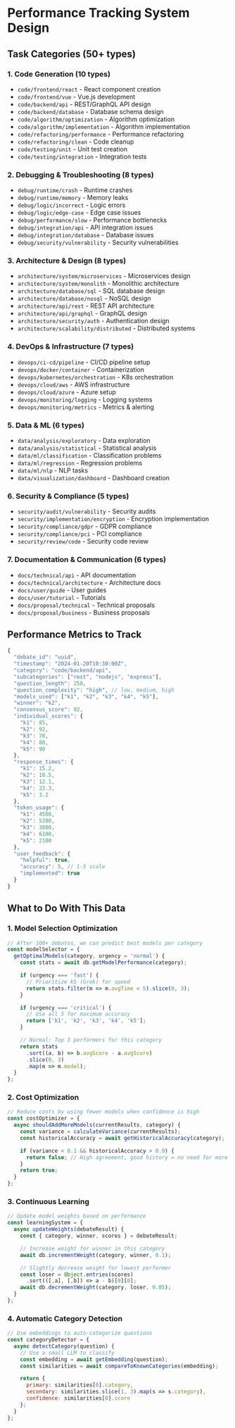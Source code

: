 # Performance Tracking System Design

## Task Categories (50+ types)

### 1. Code Generation (10 types)
- `code/frontend/react` - React component creation
- `code/frontend/vue` - Vue.js development
- `code/backend/api` - REST/GraphQL API design
- `code/backend/database` - Database schema design
- `code/algorithm/optimization` - Algorithm optimization
- `code/algorithm/implementation` - Algorithm implementation
- `code/refactoring/performance` - Performance refactoring
- `code/refactoring/clean` - Code cleanup
- `code/testing/unit` - Unit test creation
- `code/testing/integration` - Integration tests

### 2. Debugging & Troubleshooting (8 types)
- `debug/runtime/crash` - Runtime crashes
- `debug/runtime/memory` - Memory leaks
- `debug/logic/incorrect` - Logic errors
- `debug/logic/edge-case` - Edge case issues
- `debug/performance/slow` - Performance bottlenecks
- `debug/integration/api` - API integration issues
- `debug/integration/database` - Database issues
- `debug/security/vulnerability` - Security vulnerabilities

### 3. Architecture & Design (8 types)
- `architecture/system/microservices` - Microservices design
- `architecture/system/monolith` - Monolithic architecture
- `architecture/database/sql` - SQL database design
- `architecture/database/nosql` - NoSQL design
- `architecture/api/rest` - REST API architecture
- `architecture/api/graphql` - GraphQL design
- `architecture/security/auth` - Authentication design
- `architecture/scalability/distributed` - Distributed systems

### 4. DevOps & Infrastructure (7 types)
- `devops/ci-cd/pipeline` - CI/CD pipeline setup
- `devops/docker/container` - Containerization
- `devops/kubernetes/orchestration` - K8s orchestration
- `devops/cloud/aws` - AWS infrastructure
- `devops/cloud/azure` - Azure setup
- `devops/monitoring/logging` - Logging systems
- `devops/monitoring/metrics` - Metrics & alerting

### 5. Data & ML (6 types)
- `data/analysis/exploratory` - Data exploration
- `data/analysis/statistical` - Statistical analysis
- `data/ml/classification` - Classification problems
- `data/ml/regression` - Regression problems
- `data/ml/nlp` - NLP tasks
- `data/visualization/dashboard` - Dashboard creation

### 6. Security & Compliance (5 types)
- `security/audit/vulnerability` - Security audits
- `security/implementation/encryption` - Encryption implementation
- `security/compliance/gdpr` - GDPR compliance
- `security/compliance/pci` - PCI compliance
- `security/review/code` - Security code review

### 7. Documentation & Communication (6 types)
- `docs/technical/api` - API documentation
- `docs/technical/architecture` - Architecture docs
- `docs/user/guide` - User guides
- `docs/user/tutorial` - Tutorials
- `docs/proposal/technical` - Technical proposals
- `docs/proposal/business` - Business proposals

## Performance Metrics to Track

```javascript
{
  "debate_id": "uuid",
  "timestamp": "2024-01-20T10:30:00Z",
  "category": "code/backend/api",
  "subcategories": ["rest", "nodejs", "express"],
  "question_length": 250,
  "question_complexity": "high", // low, medium, high
  "models_used": ["k1", "k2", "k3", "k4", "k5"],
  "winner": "k2",
  "consensus_score": 92,
  "individual_scores": {
    "k1": 85,
    "k2": 92,
    "k3": 78,
    "k4": 88,
    "k5": 90
  },
  "response_times": {
    "k1": 15.2,
    "k2": 18.5,
    "k3": 12.1,
    "k4": 22.3,
    "k5": 3.2
  },
  "token_usage": {
    "k1": 4500,
    "k2": 5200,
    "k3": 3800,
    "k4": 6100,
    "k5": 2100
  },
  "user_feedback": {
    "helpful": true,
    "accuracy": 5, // 1-5 scale
    "implemented": true
  }
}
```

## What to Do With This Data

### 1. Model Selection Optimization
```javascript
// After 100+ debates, we can predict best models per category
const modelSelector = {
  getOptimalModels(category, urgency = 'normal') {
    const stats = await db.getModelPerformance(category);

    if (urgency === 'fast') {
      // Prioritize k5 (Grok) for speed
      return stats.filter(m => m.avgTime < 5).slice(0, 3);
    }

    if (urgency === 'critical') {
      // Use all 5 for maximum accuracy
      return ['k1', 'k2', 'k3', 'k4', 'k5'];
    }

    // Normal: Top 3 performers for this category
    return stats
      .sort((a, b) => b.avgScore - a.avgScore)
      .slice(0, 3)
      .map(m => m.model);
  }
};
```

### 2. Cost Optimization
```javascript
// Reduce costs by using fewer models when confidence is high
const costOptimizer = {
  async shouldAddMoreModels(currentResults, category) {
    const variance = calculateVariance(currentResults);
    const historicalAccuracy = await getHistoricalAccuracy(category);

    if (variance < 0.1 && historicalAccuracy > 0.9) {
      return false; // High agreement, good history = no need for more
    }
    return true;
  }
};
```

### 3. Continuous Learning
```javascript
// Update model weights based on performance
const learningSystem = {
  async updateWeights(debateResult) {
    const { category, winner, scores } = debateResult;

    // Increase weight for winner in this category
    await db.incrementWeight(category, winner, 0.1);

    // Slightly decrease weight for lowest performer
    const loser = Object.entries(scores)
      .sort(([,a], [,b]) => a - b)[0][0];
    await db.decrementWeight(category, loser, 0.05);
  }
};
```

### 4. Automatic Category Detection
```javascript
// Use embeddings to auto-categorize questions
const categoryDetector = {
  async detectCategory(question) {
    // Use a small LLM to classify
    const embedding = await getEmbedding(question);
    const similarities = await compareToKnownCategories(embedding);

    return {
      primary: similarities[0].category,
      secondary: similarities.slice(1, 3).map(s => s.category),
      confidence: similarities[0].score
    };
  }
};
```